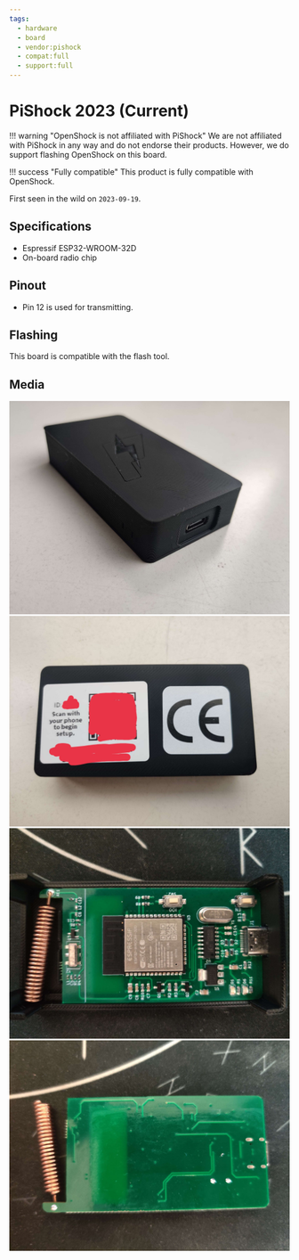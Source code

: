 ```yaml
---
tags:
  - hardware
  - board
  - vendor:pishock
  - compat:full
  - support:full
---
```


# PiShock 2023 (Current)

!!! warning "OpenShock is not affiliated with PiShock"
    We are not affiliated with PiShock in any way and do not endorse their products. However, we do support flashing OpenShock on this board.

!!! success "Fully compatible"
    This product is fully compatible with OpenShock.

First seen in the wild on `2023-09-19`.

## Specifications

- Espressif ESP32-WROOM-32D
- On-board radio chip

## Pinout

- Pin 12 is used for transmitting.

## Flashing

This board is compatible with the flash tool.

## Media

![PiShock Custom PCB v1 - Case](../../../static/boards/pishock-custom-v1/case.jpg)
![PiShock Custom PCB v1 - Case back](../../../static/boards/pishock-custom-v1/case-back.jpg)
![PiShock Custom PCB v1 - PCB Front](../../../static/boards/pishock-custom-v1/pcb-front.jpg)
![PiShock Custom PCB v1 - PCB Back](../../../static/boards/pishock-custom-v1/pcb-back.jpg)